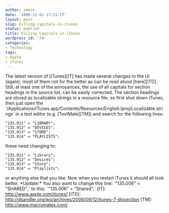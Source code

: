 ```yaml
---
author: admin
date: '2006-11-01 17:21:17'
layout: post
slug: killing-capitals-in-itunes
status: publish
title: Killing Capitals in iTunes
wordpress_id: '74'
categories:
- Technology
tags:
- Apple
- iTunes
---
```


The latest version of [iTunes][IT] has made several changes to the UI
(again), most of them not for the better as can be read about
[here][ITD]. Still, at least one of the annoyances, the use of all
capitals for section headings in the source list, can be easily
corrected. The section headings are stored as localizable strings in a
resource file; so first shut down iTunes, then just open the
\`/Applications/iTunes.app/Contents/Resources/English.lproj/Localizable.strings\`
in a text editor (e.g. [TextMate][TM]) and search for the following
lines:

~~~~ {lang="INI" line="1"}
"135.011" = "LIBRARY";
"135.012" = "DEVICES";
"135.013" = "STORE";
"135.014" = "PLAYLISTS";
~~~~

these need changing to:

~~~~ {lang="INI" line="1"}
"135.011" = "Library";
"135.012" = "Devices";
"135.013" = "Store";
"135.014" = "Playlists";
~~~~

or anything else that you like. Now when you restart iTunes it should
all look better. \*Update:\* You also want to change this line:
\`"135.006" = "SHARED";\` to this: \`"135.006" = "Shared";\` [IT]:
http://www.apple.com/itunes/ [ITD]:
http://dsandler.org/wp/archives/2006/09/12/itunes-7-dissection [TM]:
http://www.macromates.com/
